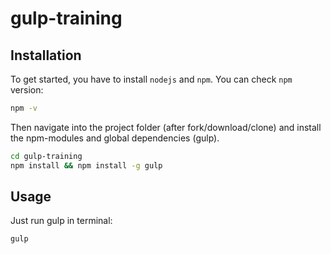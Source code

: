 # gulp-training

## Installation

To get started, you have to install `nodejs` and `npm`. You can check `npm` version: 
```bash
npm -v
```

Then navigate into the project folder (after fork/download/clone) and install the npm-modules and global dependencies (gulp).
```bash
cd gulp-training
npm install && npm install -g gulp
```

## Usage

Just run gulp in terminal:

```bash
gulp
```
